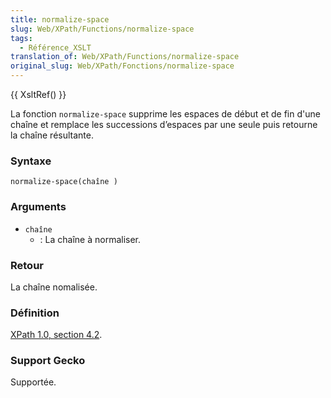 ```yaml
---
title: normalize-space
slug: Web/XPath/Functions/normalize-space
tags:
  - Référence_XSLT
translation_of: Web/XPath/Functions/normalize-space
original_slug: Web/XPath/Fonctions/normalize-space
---
```

{{ XsltRef() }}

La fonction `normalize-space` supprime les espaces de début et de fin d'une chaîne et remplace les successions d’espaces par une seule puis retourne la chaîne résultante.

### Syntaxe

```
normalize-space(chaîne )
```

### Arguments

- `chaîne`
  - : La chaîne à normaliser.

### Retour

La chaîne nomalisée.

### Définition

[XPath 1.0, section 4.2](http://www.w3.org/TR/xpath#function-normalize-space).

### Support Gecko

Supportée.

